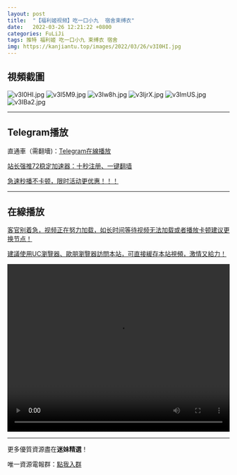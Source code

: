 ```yaml
---
layout: post
title:  "【福利姬视频】吃一口小九  宿舍束缚衣"
date:   2022-03-26 12:21:22 +0800
categories: FuLiJi
tags: 推特 福利姬 吃一口小九 束缚衣 宿舍
img: https://kanjiantu.top/images/2022/03/26/v3I0HI.jpg
---
```



## 視頻截圖

![v3I0HI.jpg](https://kanjiantu.top/images/2022/03/26/v3I0HI.jpg)
![v3I5M9.jpg](https://kanjiantu.top/images/2022/03/26/v3I5M9.jpg)
![v3Iw8h.jpg](https://kanjiantu.top/images/2022/03/26/v3Iw8h.jpg)
![v3IjrX.jpg](https://kanjiantu.top/images/2022/03/26/v3IjrX.jpg)
![v3ImUS.jpg](https://kanjiantu.top/images/2022/03/26/v3ImUS.jpg)
![v3IBa2.jpg](https://kanjiantu.top/images/2022/03/26/v3IBa2.jpg)

* * *
## Telegram播放

直通車（需翻墻)：[Telegram在線播放](https://t.me/mimeijingxuan/367)

<u>站长强推72稳定加速器：[十秒注册、一键翻墙](https://www.mimei.blog/skip/vpn.html) </u>


<u>急速秒播不卡顿，限时活动更优惠！！！</u>
* * *
## 在線播放
<u>客官别着急，视频正在努力加载，如长时间等待视频无法加载或者播放卡顿建议更换节点！</u>

<u>建議使用UC瀏覽器、歐朋瀏覽器訪問本站，可直接緩存本站視頻，激情又給力！</u>
<center><video src="https://cdn.publer.io/uploads/videos/62471968db279732fb55c1bd/55f364da2de9d760a451d989e8a01068.mp4" width="100%" height="380px" controls="controls"></video></center>


* * *
更多優質資源盡在**迷妹精選**！

唯一資源電報群：[點我入群](https://t.me/mimeijingxuan)


